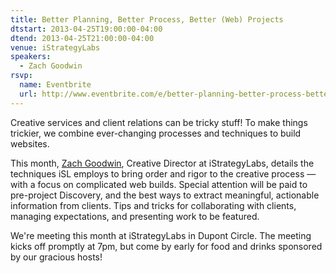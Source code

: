 ```yaml
---
title: Better Planning, Better Process, Better (Web) Projects
dtstart: 2013-04-25T19:00:00-04:00
dtend: 2013-04-25T21:00:00-04:00
venue: iStrategyLabs
speakers:
  - Zach Goodwin
rsvp:
  name: Eventbrite
  url: http://www.eventbrite.com/e/better-planning-better-process-better-web-projects-tickets-6294397713
---
```


Creative services and client relations can be tricky stuff! To make things trickier, we combine ever-changing processes and techniques to build websites.

This month, [Zach Goodwin](http://istrategylabs.com/team/zach-goodwin/), Creative Director at iStrategyLabs, details the techniques iSL employs to bring order and rigor to the creative process — with a focus on complicated web builds. Special attention will be paid to pre-project Discovery, and the best ways to extract meaningful, actionable information from clients. Tips and tricks for collaborating with clients, managing expectations, and presenting work to be featured.

We're meeting this month at iStrategyLabs in Dupont Circle. The meeting kicks off promptly at 7pm, but come by early for food and drinks sponsored by our gracious hosts!
